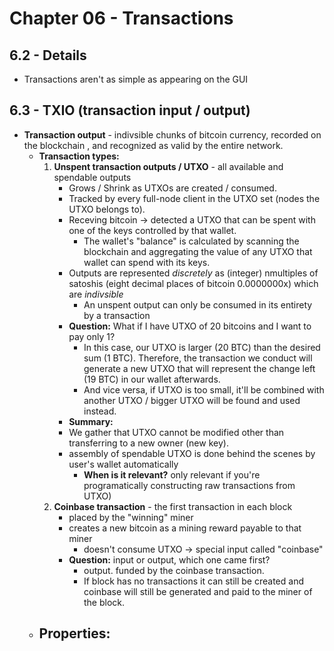 # Chapter 06 - Transactions

## 6.2 - Details

- Transactions aren't as simple as appearing on the GUI

## 6.3 - TXIO (transaction input / output) 

- **Transaction output** - indivsible chunks of bitcoin currency, recorded on the blockchain , and recognized as valid by the entire network.
    - **Transaction types:**
        1. **Unspent transaction outputs / UTXO** - all available and spendable outputs
            - Grows / Shrink as UTXOs are created / consumed.
            - Tracked by every full-node client in the UTXO set (nodes the UTXO belongs to).
            - Receving bitcoin &rightarrow; detected a UTXO that can be spent with one of the keys controlled by that wallet.
                - The wallet's "balance" is calculated by scanning the blockchain and aggregating the value of any UTXO that wallet can spend with its keys.
            - Outputs are represented *discretely*  as (integer) nmultiples of satoshis (eight decimal places of bitcoin 0.0000000x) which are *indivsible*
                - An unspent output can only be consumed in its entirety by a transaction
            - **Question:** What if I have UTXO of 20 bitcoins and I want to pay only 1?
                - In this case, our UTXO is larger (20 BTC) than the desired sum (1 BTC). Therefore, the transaction we conduct will generate a new UTXO that will represent the change left (19 BTC) in our wallet afterwards.
                - And vice versa, if UTXO is too small, it'll be combined with another UTXO / bigger UTXO will be found and used instead.
            - **Summary:**
            - We gather that UTXO cannot be modified other than transferring to a new owner (new key).
            - assembly of spendable UTXO is done behind the scenes by user's wallet automatically
                - **When is it relevant?** only relevant if you're programatically constructing raw transactions from UTXO)
        2. **Coinbase transaction** - the first transaction in each block
            - placed by the "winning" miner
            - creates a new bitcoin as a mining reward payable to that miner
                - doesn't consume UTXO &rightarrow; special input called "coinbase"
            - **Question:** input or output, which one came first?
                - output. funded by the coinbase transaction.
                - If block has no transactions it can still be created and coinbase will still be generated and paid to the miner of the block.
    - **Properties:**
        - 